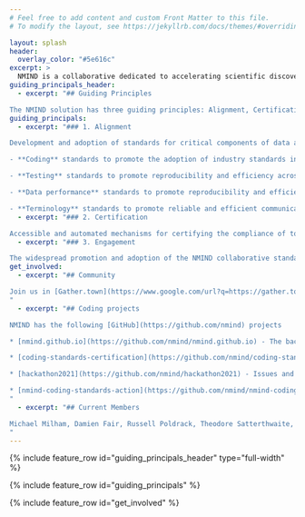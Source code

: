 ```yaml
---
# Feel free to add content and custom Front Matter to this file.
# To modify the layout, see https://jekyllrb.com/docs/themes/#overriding-theme-defaults

layout: splash
header:
  overlay_color: "#5e616c"
excerpt: >
  NMIND is a collaborative dedicated to accelerating scientific discovery in neuroimaging research that was formed in 2020 as a grassroots initiative - responding to the growing frustration about redundancies in effort, continuing questions about the reproducibility of code by independent teams, and challenges arising in the sharing of code between teams due to lack of consistent nomenclature and conventions.
guiding_principals_header:
  - excerpt: "## Guiding Principles

The NMIND solution has three guiding principles: Alignment, Certification, & Engagement."
guiding_principals:
  - excerpt: "### 1. Alignment

Development and adoption of standards for critical components of data analysis pipelines. These include, but are not limited to:

- **Coding** standards to promote the adoption of industry standards in academic software, and facilitate code review, collaboration and reuse.

- **Testing** standards to promote reproducibility and efficiency across differing computational environments and use cases.

- **Data performance** standards to promote reproducibility and efficiency of performance across diverse benchmark datasets (e.g. data quality, developmental status, species, clinical populations).

- **Terminology** standards to promote reliable and efficient communication across data analysts and packages."
  - excerpt: "### 2. Certification

Accessible and automated mechanisms for certifying the compliance of tools with the NMIND standards. Tool contributors will be able to interact with these mechanisms through a web-based public interface and programmatic toolkits, each facilitating the logging, debugging, and communication of their status."
  - excerpt: "### 3. Engagement

The widespread promotion and adoption of the NMIND collaborative standards and certification in the field, through the efforts of field influencers, educators and resource generators.  The end goal of NMIND is software engineering standards and a common code base that will unite the field, reduce redundant effort, and accelerate progress."
get_involved:
  - excerpt: "## Community

Join us in [Gather.town](https://www.google.com/url?q=https://gather.town/app/ESJPNXX7CVirKett/nmind) [the first Thursday of every month](/assets/calendar/NMIND monthly meeting.ics) and join our [Google Groups](https://groups.google.com/g/nmind).
"
  - excerpt: "## Coding projects

NMIND has the following [GitHub](https://github.com/nmind) projects

* [nmind.github.io](https://github.com/nmind/nmind.github.io) - The backing project for this website

* [coding-standards-certification](https://github.com/nmind/coding-standards-certification)

* [hackathon2021](https://github.com/nmind/hackathon2021) - Issues and notes for the May 2021 NMinD hackathon

* [nmind-coding-standards-action](https://github.com/nmind/nmind-coding-standards-action)
"
  - excerpt: "## Current Members

Michael Milham, Damien Fair, Russell Poldrack, Theodore Satterthwaite, Satrajit Ghosh, Greg Kiar, Eric Earl, Chris Markiewicz, Steven Giavasis, Eric Feczko, Oscar Esteban, Mathias Goncalves, Jon Clucas, Teresa George, Xinhui Li, Amanda Rueter, Amy Gutierrez, Anders Perrone, Audrey Houghton, Benjamin Kay, Dorota Jarecka, Gregory Conan, Hecheng Jin, Kathy Snider, Lucille Moore, Robert Hermosillo, Thomas Madison
"
---
```

{% include feature_row id="guiding_principals_header" type="full-width" %}

{% include feature_row id="guiding_principals" %}

{% include feature_row id="get_involved" %}